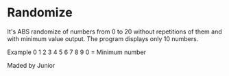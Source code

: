 # Randomize
It's ABS randomize of numbers from 0 to 20 without repetitions of them and with minimum value output.
The program displays only 10 numbers.

Example
0
1
2
3
4
5
6
7
8
9
0 = Minimum number

Maded by Junior

